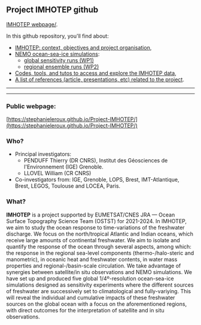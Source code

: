 ## Project IMHOTEP github
[IMHOTEP webpage/](https://stephanieleroux.github.io/Project-IMHOTEP/).

In this github repository, you'll find about:
* [IMHOTEP: context, objectives and project organisation](), 
* [NEMO ocean-sea-ice simulations]():
  - [global sensitivity runs (WP1)]()
  - [regional ensemble runs (WP2)]()
* [Codes, tools, and tutos to access and explore the IMHOTEP data](),
* [A list of references (article, presentations, etc) related to the project]().

---
---
### Public webpage:
[https://stephanieleroux.github.io/Project-IMHOTEP/](https://stephanieleroux.github.io/Project-IMHOTEP/)

### Who?
* Principal investigators: 
    - PENDUFF Thierry (DR CNRS), Institut des Géosciences de l'Environnement (IGE) Grenoble.
    - LLOVEL William (CR CNRS)
* Co-investigators from: IGE, Grenoble, LOPS, Brest,  IMT-Atlantique, Brest,  LEGOS, Toulouse	 and LOCEA, Paris.

### What? 
__IMHOTEP__ is a project supported by EUMETSAT/CNES JRA — Ocean Surface Topography Science Team (OSTST)  for 2021-2024.
In IMHOTEP, we aim to study the ocean response to time-variations of the  freshwater discharge. We focus on the north/tropical Atlantic and Indian oceans, which receive large amounts of continental freshwater. We aim to isolate and quantify the response of the ocean through several aspects, among which: the response in the regional sea-level components (thermo-/halo-steric and manometric), in oceanic heat and freshwater contents, in water mass properties and regional-/basin-scale circulation.
We  take advantage of synergies between satellite/in situ observations and NEMO simulations. We have  set up and produced  five global 1/4º-resolution ocean-sea-ice simulations designed as sensitivity experiments where the different sources of freshwater are successively set to climatological and fully-variying. This will reveal the individual and cumulative impacts of these freshwater sources on the global ocean with a focus on the aforementioned regions, with direct outcomes for the interpretation of satellite and in situ observations.
